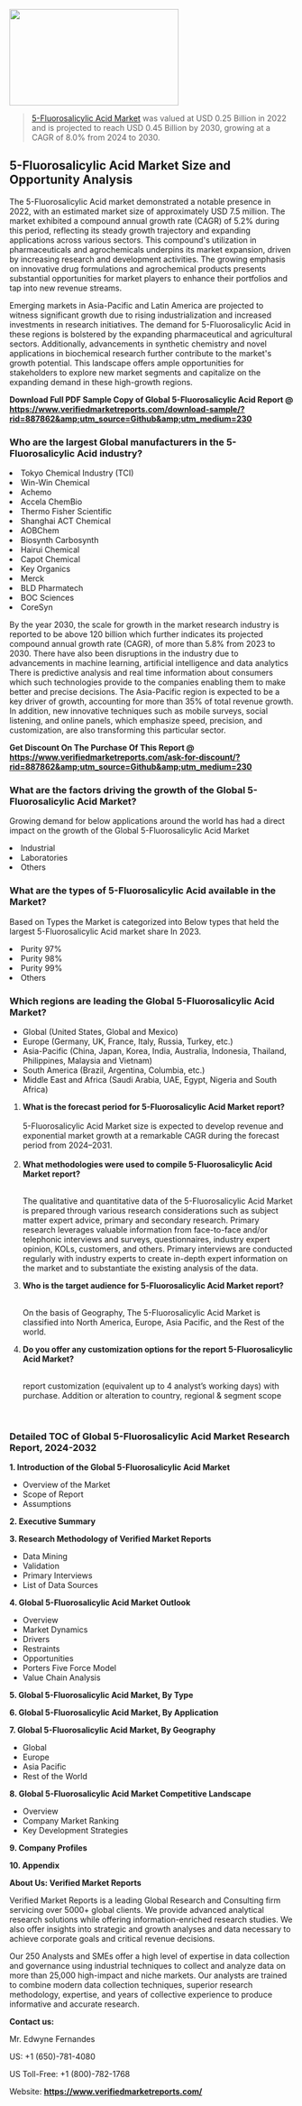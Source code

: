 <img src="https://ffe5etoiles.com/wp-content/uploads/2024/12/MST1-300x171.png" alt="" width="300" height="171" class="alignnone size-medium wp-image-20088" /><blockquote><p><p><a href="https://www.verifiedmarketreports.com/download-sample/?rid=887862&utm_source=Github&utm_medium=230" target="_blank">5-Fluorosalicylic Acid Market</a> was valued at USD 0.25 Billion in 2022 and is projected to reach USD 0.45 Billion by 2030, growing at a CAGR of 8.0% from 2024 to 2030.</p></blockquote><p><h2>5-Fluorosalicylic Acid Market Size and Opportunity Analysis</h2><p>The 5-Fluorosalicylic Acid market demonstrated a notable presence in 2022, with an estimated market size of approximately USD 7.5 million. The market exhibited a compound annual growth rate (CAGR) of 5.2% during this period, reflecting its steady growth trajectory and expanding applications across various sectors. This compound's utilization in pharmaceuticals and agrochemicals underpins its market expansion, driven by increasing research and development activities. The growing emphasis on innovative drug formulations and agrochemical products presents substantial opportunities for market players to enhance their portfolios and tap into new revenue streams.</p><p>Emerging markets in Asia-Pacific and Latin America are projected to witness significant growth due to rising industrialization and increased investments in research initiatives. The demand for 5-Fluorosalicylic Acid in these regions is bolstered by the expanding pharmaceutical and agricultural sectors. Additionally, advancements in synthetic chemistry and novel applications in biochemical research further contribute to the market's growth potential. This landscape offers ample opportunities for stakeholders to explore new market segments and capitalize on the expanding demand in these high-growth regions.</p></p><p class=""><strong>Download Full PDF Sample Copy of Global 5-Fluorosalicylic Acid Report @ <a href="https://www.verifiedmarketreports.com/download-sample/?rid=887862&amp;utm_source=Github&amp;utm_medium=230" target="_blank">https://www.verifiedmarketreports.com/download-sample/?rid=887862&amp;utm_source=Github&amp;utm_medium=230</a></strong></p><h3 id="" class="">Who are the largest Global manufacturers in the 5-Fluorosalicylic Acid industry?</h3><p><li>Tokyo Chemical Industry (TCI)</li><li> Win-Win Chemical</li><li> Achemo</li><li> Accela ChemBio</li><li> Thermo Fisher Scientific</li><li> Shanghai ACT Chemical</li><li> AOBChem</li><li> Biosynth Carbosynth</li><li> Hairui Chemical</li><li> Capot Chemical</li><li> Key Organics</li><li> Merck</li><li> BLD Pharmatech</li><li> BOC Sciences</li><li> CoreSyn</li></p><div class=""><div class="" dir="" data-message-author-role="" data-message-id="" data-message-model-slug=""><div class=""><div class=""><div class=""><div class="" dir="" data-message-author-role="" data-message-id="" data-message-model-slug=""><div class=""><div class=""><p>By the year 2030, the scale for growth in the market research industry is reported to be above 120 billion which further indicates its projected compound annual growth rate (CAGR), of more than 5.8% from 2023 to 2030. There have also been disruptions in the industry due to advancements in machine learning, artificial intelligence and data analytics There is predictive analysis and real time information about consumers which such technologies provide to the companies enabling them to make better and precise decisions. The Asia-Pacific region is expected to be a key driver of growth, accounting for more than 35% of total revenue growth. In addition, new innovative techniques such as mobile surveys, social listening, and online panels, which emphasize speed, precision, and customization, are also transforming this particular sector.</p><p><strong>Get Discount On The Purchase Of This Report @&nbsp; <a href="https://www.verifiedmarketreports.com/ask-for-discount/?rid=887862&amp;utm_source=Github&amp;utm_medium=230" target="_blank">https://www.verifiedmarketreports.com/ask-for-discount/?rid=887862&amp;utm_source=Github&amp;utm_medium=230</a></strong></p></div></div></div></div></div></div></div></div><h3 id="" class="">What are the factors driving the growth of the Global 5-Fluorosalicylic Acid Market?</h3><p id="" class="">Growing demand for below applications around the world has had a direct impact on the growth of the Global 5-Fluorosalicylic Acid Market</p><p id="" class=""><li>Industrial</li><li> Laboratories</li><li> Others</li></p><h3 id="" class="">What are the types of 5-Fluorosalicylic Acid available in the Market?</h3><p id="" class="">Based on Types the Market is categorized into Below types that held the largest 5-Fluorosalicylic Acid market share In 2023.</p><p id="" class=""><li>Purity 97%</li><li> Purity 98%</li><li> Purity 99%</li><li> Others</li></p><h3 id="" class="">Which regions are leading the Global 5-Fluorosalicylic Acid Market?</h3><ul><li>Global (United States, Global and Mexico)</li><li>Europe (Germany, UK, France, Italy, Russia, Turkey, etc.)</li><li>Asia-Pacific (China, Japan, Korea, India, Australia, Indonesia, Thailand, Philippines, Malaysia and Vietnam)</li><li>South America (Brazil, Argentina, Columbia, etc.)</li><li>Middle East and Africa (Saudi Arabia, UAE, Egypt, Nigeria and South Africa)</li></ul><p><ol><li><strong>What is the forecast period for 5-Fluorosalicylic Acid Market report?<br /></strong><br /><span data-sheets-root="1" data-sheets-value="{&quot;1&quot;:2,&quot;2&quot;:&quot;XXXX size is expected to develop revenue and exponential market growth at a remarkable CAGR during the forecast period from 2024&ndash;2030.&quot;}" data-sheets-userformat="{&quot;2&quot;:12674,&quot;4&quot;:{&quot;1&quot;:2,&quot;2&quot;:16776960},&quot;10&quot;:2,&quot;11&quot;:0,&quot;15&quot;:&quot;Arial&quot;,&quot;16&quot;:12}">5-Fluorosalicylic Acid Market size is expected to develop revenue and exponential market growth at a remarkable CAGR during the forecast period from 2024&ndash;2031.</span><br /><br /></li><li><strong>What methodologies were used to compile 5-Fluorosalicylic Acid Market report?<br /><br /></strong><p>The qualitative and quantitative data of the&nbsp;5-Fluorosalicylic Acid Market is prepared through various research considerations such as subject matter expert advice, primary and secondary research. Primary research leverages valuable information from face-to-face and/or telephonic interviews and surveys, questionnaires, industry expert opinion, KOLs, customers, and others. Primary interviews are conducted regularly with industry experts to create in-depth expert information on the market and to substantiate the existing analysis of the data.&nbsp;</p></li><li><strong>Who is the target audience for 5-Fluorosalicylic Acid Market report?<br /><br /></strong><p>On the basis of Geography, The&nbsp;5-Fluorosalicylic Acid Market is classified into North America, Europe, Asia Pacific, and the Rest of the world.</p></li><li><strong>Do you offer any customization options for the report 5-Fluorosalicylic Acid Market?<br /><br /></strong><p>report customization (equivalent up to 4 analyst&rsquo;s working days) with purchase. Addition or alteration to country, regional &amp; segment scope</p><p>&nbsp;</p></li></ol></p><h3 id="" class="">Detailed TOC of Global 5-Fluorosalicylic Acid Market Research Report, 2024-2032</h3><p id="" class=""><strong>1. Introduction of the Global 5-Fluorosalicylic Acid Market</strong></p><ul><li>Overview of the Market</li><li>Scope of Report</li><li>Assumptions</li></ul><p id="" class=""><strong>2. Executive Summary</strong></p><p id="" class=""><strong>3. Research Methodology of&nbsp;Verified Market Reports</strong></p><ul><li>Data Mining</li><li>Validation</li><li>Primary Interviews</li><li>List of Data Sources</li></ul><p id="" class=""><strong>4. Global 5-Fluorosalicylic Acid Market Outlook</strong></p><ul><li>Overview</li><li>Market Dynamics</li><li>Drivers</li><li>Restraints</li><li>Opportunities</li><li>Porters Five Force Model</li><li>Value Chain Analysis</li></ul><p id="" class=""><strong>5. Global 5-Fluorosalicylic Acid Market, By&nbsp;Type</strong></p><p id="" class=""><strong>6. Global 5-Fluorosalicylic Acid Market, By Application</strong></p><p id="" class=""><strong>7. Global 5-Fluorosalicylic Acid Market, By Geography</strong></p><ul><li>Global</li><li>Europe</li><li>Asia Pacific</li><li>Rest of the World</li></ul><p id="" class=""><strong>8. Global 5-Fluorosalicylic Acid Market Competitive Landscape</strong></p><ul><li>Overview</li><li>Company Market Ranking</li><li>Key Development Strategies</li></ul><p id="" class=""><strong>9. Company Profiles</strong></p><p id="" class=""><strong>10. Appendix</strong></p><p id="" class=""><strong>About Us: Verified Market Reports</strong></p><p id="" class="">Verified Market Reports is a leading Global Research and Consulting firm servicing over 5000+ global clients. We provide advanced analytical research solutions while offering information-enriched research studies. We also offer insights into strategic and growth analyses and data necessary to achieve corporate goals and critical revenue decisions.</p><p id="" class="">Our 250 Analysts and SMEs offer a high level of expertise in data collection and governance using industrial techniques to collect and analyze data on more than 25,000 high-impact and niche markets. Our analysts are trained to combine modern data collection techniques, superior research methodology, expertise, and years of collective experience to produce informative and accurate research.</p><p id="" class=""><strong>Contact us:</strong></p><p id="" class="">Mr. Edwyne Fernandes</p><p id="" class="">US: +1 (650)-781-4080</p><p id="" class="">US Toll-Free: +1 (800)-782-1768</p><p id="" class="">Website: <a target="" data-test-app-aware-link=""><strong>https://www.verifiedmarketreports.com/</strong></a></p>
